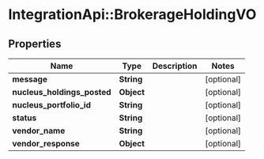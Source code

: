 # IntegrationApi::BrokerageHoldingVO

## Properties
Name | Type | Description | Notes
------------ | ------------- | ------------- | -------------
**message** | **String** |  | [optional] 
**nucleus_holdings_posted** | **Object** |  | [optional] 
**nucleus_portfolio_id** | **String** |  | [optional] 
**status** | **String** |  | [optional] 
**vendor_name** | **String** |  | [optional] 
**vendor_response** | **Object** |  | [optional] 


